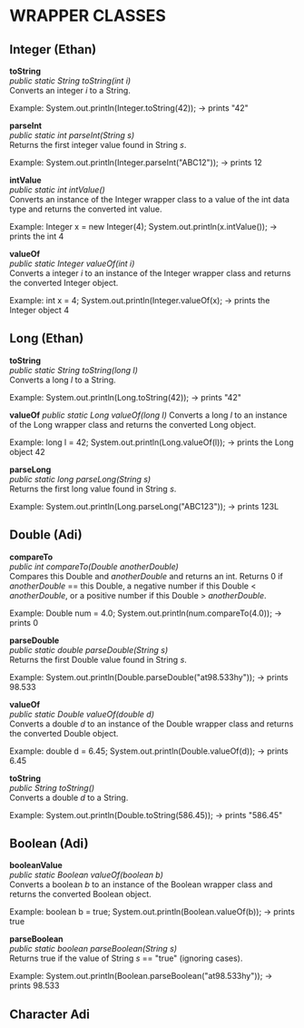 # WRAPPER CLASSES
## Integer (Ethan)
**toString** <br>
*public static String toString​(int i)* <br>
Converts an integer *i* to a String.

Example:
System.out.println(Integer.toString(42)); -> prints "42"


**parseInt** <br>
*public static int parseInt(String s)* <br>
Returns the first integer value found in String *s*.

Example:
System.out.println(Integer.parseInt("ABC12")); -> prints 12


**intValue** <br>
*public static int intValue()* <br>
Converts an instance of the Integer wrapper class to a value of the int data type and returns the converted int value.

Example:
Integer x = new Integer(4);
System.out.println(x.intValue()); -> prints the int 4


**valueOf** <br>
*public static Integer valueOf(int i)* <br>
Converts a integer *i* to an instance of the Integer wrapper class and returns the converted Integer object.

Example:
int x = 4;
System.out.println(Integer.valueOf(x); -> prints the Integer object 4 <br>


## Long (Ethan)
**toString** <br>
*public static String toString​(long l)* <br>
Converts a long *l* to a String.

Example:
System.out.println(Long.toString(42)); -> prints "42"


**valueOf**
*public static Long valueOf(long l)*
Converts a long *l* to an instance of the Long wrapper class and returns the converted Long object.

Example:
long l = 42;
System.out.println(Long.valueOf(l)); -> prints the Long object 42


**parseLong** <br>
*public static long parseLong(String s)* <br>
Returns the first long value found in String *s*.

Example:
System.out.println(Long.parseLong("ABC123")); -> prints 123L



## Double (Adi)
**compareTo** <br>
*public int compareTo(Double anotherDouble)* <br>
Compares this Double and *anotherDouble* and returns an int. Returns 0 if *anotherDouble* == this Double, a negative number if this Double < *anotherDouble*, or a positive number if this Double > *anotherDouble*.

Example:
Double num = 4.0;
System.out.println(num.compareTo(4.0)); -> prints 0


**parseDouble** <br>
*public static double parseDouble(String s)* <br>
Returns the first Double value found in String *s*.

Example:
System.out.println(Double.parseDouble("at98.533hy")); -> prints 98.533


**valueOf** <br>
*public static Double valueOf(double d)* <br>
Converts a double *d* to an instance of the Double wrapper class and returns the converted Double object.

Example:
double d = 6.45;
System.out.println(Double.valueOf(d)); -> prints 6.45


**toString** <br>
*public String toString()* <br>
Converts a double *d* to a String.

Example:
System.out.println(Double.toString(586.45)); -> prints "586.45"



## Boolean (Adi)
**booleanValue** <br>
*public static Boolean valueOf(boolean b)* <br>
Converts a boolean *b* to an instance of the Boolean wrapper class and returns the converted Boolean object.

Example:
boolean b = true;
System.out.println(Boolean.valueOf(b)); -> prints true


**parseBoolean** <br>
*public static boolean parseBoolean(String s)* <br>
Returns true if the value of String *s* == "true" (ignoring cases).

Example:
System.out.println(Boolean.parseBoolean("at98.533hy")); -> prints 98.533

## Character Adi
